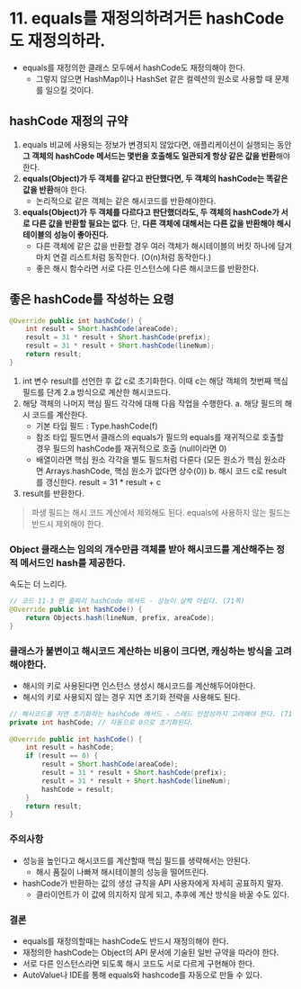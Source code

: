 # 11. equals를 재정의하려거든 hashCode도 재정의하라.

- equals를 재정의한 클래스 모두에서 hashCode도 재정의해야 한다.
    - 그렇지 않으면 HashMap이나 HashSet 같은 컬렉션의 원소로 사용할 때 문제를 일으킬 것이다.

## hashCode 재정의 규약

1. equals 비교에 사용되는 정보가 변경되지 않았다면, 애플리케이션이 실행되는 동안 **그 객체의 hashCode 메서드는 몇번을 호출해도 일관되게 항상 같은 값을 반환**해야 한다.
2. **equals(Object)가 두 객체를 같다고 판단했다면, 두 객체의 hashCode는 똑같은 값을 반환**해야 한다.
    - 논리적으로 같은 객체는 같은 해시코드를 반환해야한다.
3. **equals(Object)가** **두 객체를 다르다고 판단했더라도, 두 객체의 hashCode가 서로 다른 값을 반환할 필요는 없다**. 단, **다른 객체에 대해서는 다른 값을 반환해야 해시테이블의
   성능이 좋아진다.**
    - 다른 객체에 같은 값을 반환할 경우 여러 객체가 해시테이블의 버킷 하나에 담겨 마치 연결 리스트처럼 동작한다. (O(n)처럼 동작한다.)
    - 좋은 해시 함수라면 서로 다른 인스턴스에 다른 해시코드를 반환한다.

## 좋은 hashCode를 작성하는 요령

```java
@Override public int hashCode() {  
    int result = Short.hashCode(areaCode);  
    result = 31 * result + Short.hashCode(prefix);  
    result = 31 * result + Short.hashCode(lineNum);  
    return result;  
}
```

1. int 변수 result를 선언한 후 값 c로 초기화한다. 이때 c는 해당 객체의 첫번째 핵심 필드를 단계 2.a 방식으로 계산한 해시코드다.
2. 해당 객체의 나머지 핵심 필드 각각에 대해 다음 작업을 수행한다.
   a. 해당 필드의 해시 코드를 계산한다.
    - 기본 타입 필드 : Type.hashCode(f)
    - 참조 타입 필드면서 클래스의 equals가 필드의 equals를 재귀적으로 호출할 경우 필드의 hashCode를 재귀적으로 호출 (null이라면 0)
    - 배열이라면 핵심 원소 각각을 별도 필드처럼 다룬다 (모든 원소가 핵심 원소라면 Arrays.hashCode, 핵심 원소가 없다면 상수(0))
      b. 해시 코드 c로 result를 갱신한다.
      result = 31 * result + c
3. result를 반환한다.

> 파생 필드는 해시 코드 계산에서 제외해도 된다.
> equals에 사용하지 않는 필드는 반드시 제외해야 한다.

### Object 클래스는 임의의 개수만큼 객체를 받아 해시코드를 계산해주는 정적 메서드인 hash를 제공한다.

속도는 더 느리다.

```java
// 코드 11-3 한 줄짜리 hashCode 메서드 - 성능이 살짝 아쉽다. (71쪽)  
@Override public int hashCode() {  
    return Objects.hash(lineNum, prefix, areaCode);  
}
```

### 클래스가 불변이고 해시코드 계산하는 비용이 크다면, 캐싱하는 방식을 고려해야한다.

- 해시의 키로 사용된다면 인스턴스 생성시 해시코드를 계산해두어야한다.
- 해시의 키로 사용되지 않는 경우 지연 초기화 전략을 사용해도 된다.

```java
// 해시코드를 지연 초기화하는 hashCode 메서드 - 스레드 안정성까지 고려해야 한다. (71쪽)  
private int hashCode; // 자동으로 0으로 초기화된다.  
  
@Override public int hashCode() {  
    int result = hashCode;  
    if (result == 0) {  
        result = Short.hashCode(areaCode);  
        result = 31 * result + Short.hashCode(prefix);  
        result = 31 * result + Short.hashCode(lineNum);  
        hashCode = result;  
    }  
    return result;  
}
```

### 주의사항

- 성능을 높인다고 해시코드를 계산할때 핵심 필드를 생략해서는 안된다.
    - 해시 품질이 나빠져 해시테이블의 성능을 떨어뜨린다.
- hashCode가 반환하는 값의 생성 규칙을 API 사용자에게 자세히 공표하지 말자.
    - 클라이언트가 이 값에 의지하지 않게 되고, 추후에 계산 방식을 바꿀 수도 있다.

### 결론

- equals를 재정의할때는 hashCode도 반드시 재정의해야 한다.
- 재정의한 hashCode는 Object의 API 문서에 기술된 일반 규약을 따라야 한다.
- 서로 다른 인스턴스라면 되도록 해시 코드도 서로 다르게 구현해야 한다.
- AutoValue나 IDE를 통해 equals와 hashcode를 자동으로 만들 수 있다.


